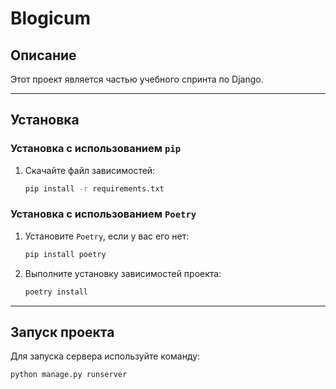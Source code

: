 # Blogicum

## Описание

Этот проект является частью учебного спринта по Django.

---

## Установка

### Установка с использованием `pip`

1. Скачайте файл зависимостей:
    ```bash
    pip install -r requirements.txt
    ```

### Установка с использованием `Poetry`

1. Установите `Poetry`, если у вас его нет:
    ```bash
    pip install poetry
    ```

2. Выполните установку зависимостей проекта:
    ```bash
    poetry install
    ```

---

## Запуск проекта

Для запуска сервера используйте команду:

```bash
python manage.py runserver
